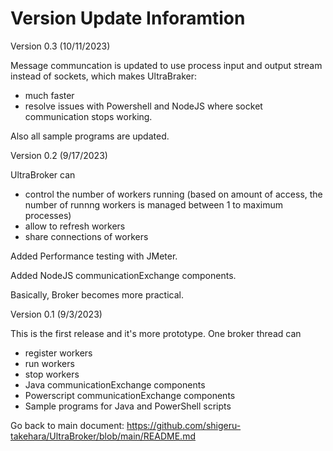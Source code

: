 # Version Update Inforamtion

Version 0.3 (10/11/2023)

Message communcation is updated to use process input and output stream instead of sockets, which makes UltraBraker:
- much faster
- resolve issues with Powershell and NodeJS where socket communication stops working.

Also all sample programs are updated.

Version 0.2 (9/17/2023)

UltraBroker can
- control the number of workers running (based on amount of access, the number of runnng workers is managed between 1 to maximum processes)
- allow to refresh workers
- share connections of workers
  
Added Performance testing with JMeter.

Added NodeJS communicationExchange components.

Basically, Broker becomes more practical.

Version 0.1 (9/3/2023)

This is the first release and it's more prototype. One broker thread can 
- register workers
- run workers
- stop workers
- Java communicationExchange components
- Powerscript communicationExchange components
- Sample programs for Java and PowerShell scripts
  
Go back to main document: https://github.com/shigeru-takehara/UltraBroker/blob/main/README.md
